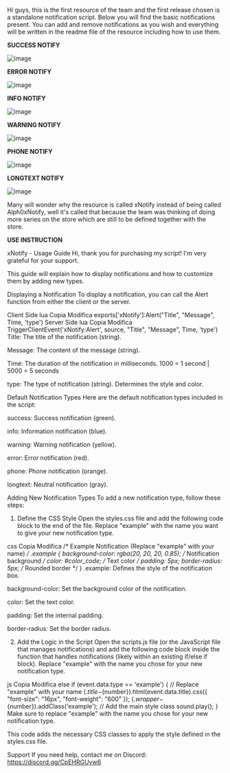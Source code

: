 Hi guys, this is the first resource of the team and the first release chosen is a standalone notification script. Below you will find the basic notifications present. You can add and remove notifications as you wish and everything will be written in the readme file of the resource including how to use them.

**SUCCESS NOTIFY**

![image](https://github.com/user-attachments/assets/95af1d5a-88c4-43d5-b5b1-5f5a59e6c4e3)

**ERROR NOTIFY**

![image](https://github.com/user-attachments/assets/a02eae38-17b3-466c-900d-50e67da2fe76)

**INFO NOTIFY**

![image](https://github.com/user-attachments/assets/2043fb53-6e7d-405a-aca5-da8af434fe9e)

**WARNING NOTIFY**

![image](https://github.com/user-attachments/assets/3710b3ab-e653-4966-bee5-332170b85b3d)

**PHONE NOTIFY**

![image](https://github.com/user-attachments/assets/46d3f025-d3a0-4aad-8cae-079f6afea12b)

**LONGTEXT NOTIFY**

![image](https://github.com/user-attachments/assets/a3dc7510-90cf-45aa-bdd5-0e51ee60480a)


Many will wonder why the resource is called xNotify instead of being called Alph0xNotify, well it's called that because the team was thinking of doing more series on the store which are still to be defined together with the store.

**USE INSTRUCTION**

xNotify - Usage Guide
Hi, thank you for purchasing my script! I'm very grateful for your support.

This guide will explain how to display notifications and how to customize them by adding new types.

Displaying a Notification
To display a notification, you can call the Alert function from either the client or the server.

Client Side
lua
Copia
Modifica
exports['xNotify']:Alert("Title", "Message", Time, 'type')
Server Side
lua
Copia
Modifica
TriggerClientEvent('xNotify:Alert', source, "Title", "Message", Time, 'type')
Title: The title of the notification (string).

Message: The content of the message (string).

Time: The duration of the notification in milliseconds.
1000 = 1 second | 5000 = 5 seconds

type: The type of notification (string). Determines the style and color.

Default Notification Types
Here are the default notification types included in the script:

success: Success notification (green).

info: Information notification (blue).

warning: Warning notification (yellow).

error: Error notification (red).

phone: Phone notification (orange).

longtext: Neutral notification (gray).

Adding New Notification Types
To add a new notification type, follow these steps:

1. Define the CSS Style
Open the styles.css file and add the following code block to the end of the file. Replace "example" with the name you want to give your new notification type.

css
Copia
Modifica
/* Example Notification (Replace "example" with your name) */
.example {
    background-color: rgba(20, 20, 20, 0.85); /* Notification background */
    color: #color_code; /* Text color */
    padding: 5px;
    border-radius: 5px; /* Rounded border */
}
.example: Defines the style of the notification box.

background-color: Set the background color of the notification.

color: Set the text color.

padding: Set the internal padding.

border-radius: Set the border radius.

2. Add the Logic in the Script
Open the scripts.js file (or the JavaScript file that manages notifications) and add the following code block inside the function that handles notifications (likely within an existing if/else if block). Replace "example" with the name you chose for your new notification type.

js
Copia
Modifica
else if (event.data.type == 'example') { // Replace "example" with your name
    $(.title-${number}).html(event.data.title).css({
        "font-size": "16px",
        "font-weight": "600"
    });
    $(.wrapper-${number}).addClass('example'); // Add the main style class
    sound.play();
}
Make sure to replace "example" with the name you chose for your new notification type.

This code adds the necessary CSS classes to apply the style defined in the styles.css file.

Support
If you need help, contact me on Discord: https://discord.gg/CpEHRGUyw6
